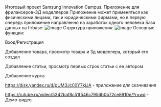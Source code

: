 Итоговый проект Samsung Innovation Campus. Приложение для фрилансеров-3Д моделлеров 
Приложение может применяться как физическими лицами, так и юридическими фирмами, но в первую очередь приложение направленно на заработок одного человека
База данных на firbase:
![image](https://github.com/user-attachments/assets/09578315-f89a-4eb0-934d-fcf32a0a0d28)
Структура приложения:
![image](https://github.com/user-attachments/assets/630dcb2b-1747-43fd-be1b-ecdc852f0c53)
Основные функции:

Вход/Регистрация

Добавление товара, просмотр товара и 3д моделлера, который его создал

Добавление статьи, просмотр первых строк статьи с ее автором

Добавление курса

https://disk.yandex.ru/d/pUM3Jc00Y7kjJA - приложение для скачивания

https://rutube.ru/video/5342baf8c51f546c7956b0b72ce8810e/?r=wd - Демо-видео
